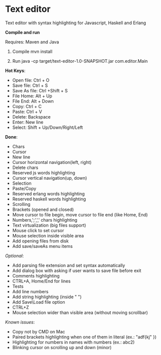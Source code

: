 # Text editor

Text editor with syntax highlighting for Javascript, Haskell and Erlang

**Compile and run**

Requires: Maven and Java

1) Compile
mvn install

2) Run
java -cp target/text-editor-1.0-SNAPSHOT.jar com.editor.Main

**Hot Keys**:

* Open file: Ctrl + O
* Save file: Ctrl + S
* Save As file: Ctrl +Shift + S
* File Home: Alt + Up
* File End: Alt + Down
* Copy: Ctrl + C
* Paste: Ctrl + V
* Delete: Backspace
* Enter: New line
* Select: Shift + Up/Down/Right/Left


**Done**:

* Chars
* Cursor
* New line
* Cursor horizontal navigation(left, right)
* Delete chars
* Reserved js words highlighting
* Cursor vertical navigation(up, down)
* Selection
* Paste/Copy
* Reserved erlang words highlighting
* Reserved haskell words highlighting
* Scrolling
* Brackets (opened and closed)
* Move cursor to file begin, move cursor to file end (like Home, End)
* Numbers,';',',' chars highlighting
* Text virtualization (big files support)
* Mouse click to set cursor
* Mouse selection inside visible area
* Add opening files from disk
* Add save/saveAs menu items

*Optional*:

* Add parsing file extension and set syntax automatically
* Add dialog box with asking if user wants to save file before exit
* Comments highlighting
* CTRL+A, Home/End for lines
* Tests
* Add line numbers
* Add string highlighting (inside " ")
* Add Save\Load file option
* CTRL+Z
* Mouse selection wider than visible area (without moving scrollbar)

*Known issues*:

* Copy not by CMD on Mac
* Paired brackets highlighting when one of them in literal (ex.: "adf{kj" })
* Highlighting for numbers in names with numbers (ex.: abc2)
* Blinking cursor on scrolling up and down (minor)

